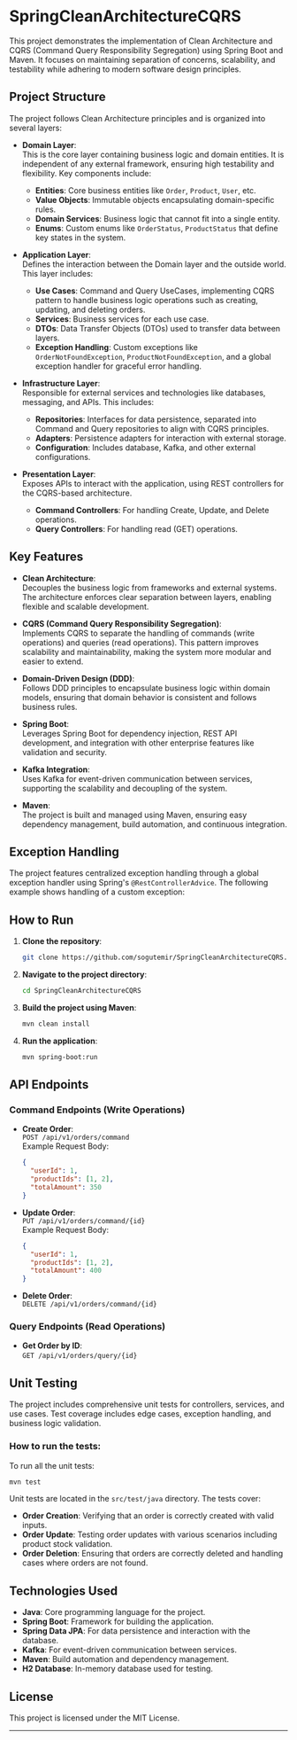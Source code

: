 # SpringCleanArchitectureCQRS

This project demonstrates the implementation of Clean Architecture and CQRS (Command Query Responsibility Segregation) using Spring Boot and Maven. It focuses on maintaining separation of concerns, scalability, and testability while adhering to modern software design principles.

## Project Structure

The project follows Clean Architecture principles and is organized into several layers:

- **Domain Layer**:  
  This is the core layer containing business logic and domain entities. It is independent of any external framework, ensuring high testability and flexibility. Key components include:
    - **Entities**: Core business entities like `Order`, `Product`, `User`, etc.
    - **Value Objects**: Immutable objects encapsulating domain-specific rules.
    - **Domain Services**: Business logic that cannot fit into a single entity.
    - **Enums**: Custom enums like `OrderStatus`, `ProductStatus` that define key states in the system.

- **Application Layer**:  
  Defines the interaction between the Domain layer and the outside world. This layer includes:
    - **Use Cases**: Command and Query UseCases, implementing CQRS pattern to handle business logic operations such as creating, updating, and deleting orders.
    - **Services**: Business services for each use case.
    - **DTOs**: Data Transfer Objects (DTOs) used to transfer data between layers.
    - **Exception Handling**: Custom exceptions like `OrderNotFoundException`, `ProductNotFoundException`, and a global exception handler for graceful error handling.

- **Infrastructure Layer**:  
  Responsible for external services and technologies like databases, messaging, and APIs. This includes:
    - **Repositories**: Interfaces for data persistence, separated into Command and Query repositories to align with CQRS principles.
    - **Adapters**: Persistence adapters for interaction with external storage.
    - **Configuration**: Includes database, Kafka, and other external configurations.

- **Presentation Layer**:  
  Exposes APIs to interact with the application, using REST controllers for the CQRS-based architecture.
    - **Command Controllers**: For handling Create, Update, and Delete operations.
    - **Query Controllers**: For handling read (GET) operations.

## Key Features

- **Clean Architecture**:  
  Decouples the business logic from frameworks and external systems. The architecture enforces clear separation between layers, enabling flexible and scalable development.

- **CQRS (Command Query Responsibility Segregation)**:  
  Implements CQRS to separate the handling of commands (write operations) and queries (read operations). This pattern improves scalability and maintainability, making the system more modular and easier to extend.

- **Domain-Driven Design (DDD)**:  
  Follows DDD principles to encapsulate business logic within domain models, ensuring that domain behavior is consistent and follows business rules.

- **Spring Boot**:  
  Leverages Spring Boot for dependency injection, REST API development, and integration with other enterprise features like validation and security.

- **Kafka Integration**:  
  Uses Kafka for event-driven communication between services, supporting the scalability and decoupling of the system.

- **Maven**:  
  The project is built and managed using Maven, ensuring easy dependency management, build automation, and continuous integration.

## Exception Handling

The project features centralized exception handling through a global exception handler using Spring's `@RestControllerAdvice`. The following example shows handling of a custom exception:

## How to Run

1. **Clone the repository**:
   ```bash
   git clone https://github.com/sogutemir/SpringCleanArchitectureCQRS.git
   ```

2. **Navigate to the project directory**:
   ```bash
   cd SpringCleanArchitectureCQRS
   ```

3. **Build the project using Maven**:
   ```bash
   mvn clean install
   ```

4. **Run the application**:
   ```bash
   mvn spring-boot:run
   ```

## API Endpoints

### Command Endpoints (Write Operations)

- **Create Order**:  
  `POST /api/v1/orders/command`  
  Example Request Body:
  ```json
  {
    "userId": 1,
    "productIds": [1, 2],
    "totalAmount": 350
  }
  ```

- **Update Order**:  
  `PUT /api/v1/orders/command/{id}`  
  Example Request Body:
  ```json
  {
    "userId": 1,
    "productIds": [1, 2],
    "totalAmount": 400
  }
  ```

- **Delete Order**:  
  `DELETE /api/v1/orders/command/{id}`

### Query Endpoints (Read Operations)

- **Get Order by ID**:  
  `GET /api/v1/orders/query/{id}`

## Unit Testing

The project includes comprehensive unit tests for controllers, services, and use cases. Test coverage includes edge cases, exception handling, and business logic validation.

### How to run the tests:

To run all the unit tests:
```bash
mvn test
```

Unit tests are located in the `src/test/java` directory. The tests cover:

- **Order Creation**: Verifying that an order is correctly created with valid inputs.
- **Order Update**: Testing order updates with various scenarios including product stock validation.
- **Order Deletion**: Ensuring that orders are correctly deleted and handling cases where orders are not found.


## Technologies Used

- **Java**: Core programming language for the project.
- **Spring Boot**: Framework for building the application.
- **Spring Data JPA**: For data persistence and interaction with the database.
- **Kafka**: For event-driven communication between services.
- **Maven**: Build automation and dependency management.
- **H2 Database**: In-memory database used for testing.

## License

This project is licensed under the MIT License.

---
